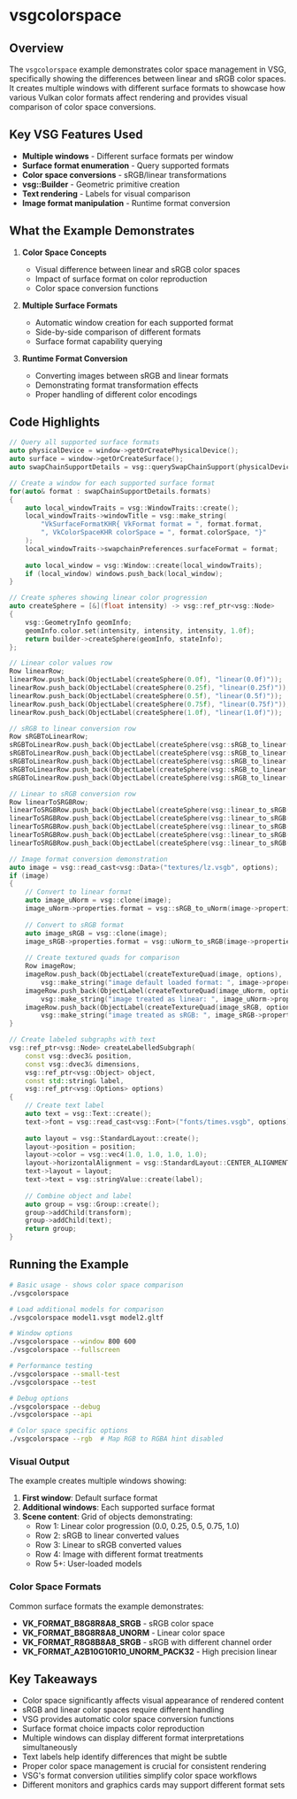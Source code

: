 # vsgcolorspace

## Overview

The `vsgcolorspace` example demonstrates color space management in VSG, specifically showing the differences between linear and sRGB color spaces. It creates multiple windows with different surface formats to showcase how various Vulkan color formats affect rendering and provides visual comparison of color space conversions.

## Key VSG Features Used

- **Multiple windows** - Different surface formats per window
- **Surface format enumeration** - Query supported formats
- **Color space conversions** - sRGB/linear transformations
- **vsg::Builder** - Geometric primitive creation
- **Text rendering** - Labels for visual comparison
- **Image format manipulation** - Runtime format conversion

## What the Example Demonstrates

1. **Color Space Concepts**
   - Visual difference between linear and sRGB color spaces
   - Impact of surface format on color reproduction
   - Color space conversion functions

2. **Multiple Surface Formats**
   - Automatic window creation for each supported format
   - Side-by-side comparison of different formats
   - Surface format capability querying

3. **Runtime Format Conversion**
   - Converting images between sRGB and linear formats
   - Demonstrating format transformation effects
   - Proper handling of different color encodings

## Code Highlights

```cpp
// Query all supported surface formats
auto physicalDevice = window->getOrCreatePhysicalDevice();
auto surface = window->getOrCreateSurface();
auto swapChainSupportDetails = vsg::querySwapChainSupport(physicalDevice->vk(), surface->vk());

// Create a window for each supported surface format
for(auto& format : swapChainSupportDetails.formats)
{
    auto local_windowTraits = vsg::WindowTraits::create();
    local_windowTraits->windowTitle = vsg::make_string(
        "VkSurfaceFormatKHR{ VkFormat format = ", format.format, 
        ", VkColorSpaceKHR colorSpace = ", format.colorSpace, "}"
    );
    local_windowTraits->swapchainPreferences.surfaceFormat = format;
    
    auto local_window = vsg::Window::create(local_windowTraits);
    if (local_window) windows.push_back(local_window);
}

// Create spheres showing linear color progression
auto createSphere = [&](float intensity) -> vsg::ref_ptr<vsg::Node>
{
    vsg::GeometryInfo geomInfo;
    geomInfo.color.set(intensity, intensity, intensity, 1.0f);
    return builder->createSphere(geomInfo, stateInfo);
};

// Linear color values row
Row linearRow;
linearRow.push_back(ObjectLabel(createSphere(0.0f), "linear(0.0f)"));
linearRow.push_back(ObjectLabel(createSphere(0.25f), "linear(0.25f)"));
linearRow.push_back(ObjectLabel(createSphere(0.5f), "linear(0.5f)"));
linearRow.push_back(ObjectLabel(createSphere(0.75f), "linear(0.75f)"));
linearRow.push_back(ObjectLabel(createSphere(1.0f), "linear(1.0f)"));

// sRGB to linear conversion row
Row sRGBToLinearRow;
sRGBToLinearRow.push_back(ObjectLabel(createSphere(vsg::sRGB_to_linear(0.0f)), "sRGB_to_linear(0.0f)"));
sRGBToLinearRow.push_back(ObjectLabel(createSphere(vsg::sRGB_to_linear(0.25f)), "sRGB_to_linear(0.25f)"));
sRGBToLinearRow.push_back(ObjectLabel(createSphere(vsg::sRGB_to_linear(0.5f)), "sRGB_to_linear(0.5f)"));
sRGBToLinearRow.push_back(ObjectLabel(createSphere(vsg::sRGB_to_linear(0.75f)), "sRGB_to_linear(0.75f)"));
sRGBToLinearRow.push_back(ObjectLabel(createSphere(vsg::sRGB_to_linear(1.0f)), "sRGB_to_linear(1.0f)"));

// Linear to sRGB conversion row
Row linearToSRGBRow;
linearToSRGBRow.push_back(ObjectLabel(createSphere(vsg::linear_to_sRGB(0.0f)), "linear_to_sRGB(0.0f)"));
linearToSRGBRow.push_back(ObjectLabel(createSphere(vsg::linear_to_sRGB(0.25f)), "linear_to_sRGB(0.25f)"));
linearToSRGBRow.push_back(ObjectLabel(createSphere(vsg::linear_to_sRGB(0.5f)), "linear_to_sRGB(0.5f)"));
linearToSRGBRow.push_back(ObjectLabel(createSphere(vsg::linear_to_sRGB(0.75f)), "linear_to_sRGB(0.75f)"));
linearToSRGBRow.push_back(ObjectLabel(createSphere(vsg::linear_to_sRGB(1.0f)), "linear_to_sRGB(1.0f)"));

// Image format conversion demonstration
auto image = vsg::read_cast<vsg::Data>("textures/lz.vsgb", options);
if (image)
{
    // Convert to linear format
    auto image_uNorm = vsg::clone(image);
    image_uNorm->properties.format = vsg::sRGB_to_uNorm(image->properties.format);
    
    // Convert to sRGB format
    auto image_sRGB = vsg::clone(image);
    image_sRGB->properties.format = vsg::uNorm_to_sRGB(image->properties.format);
    
    // Create textured quads for comparison
    Row imageRow;
    imageRow.push_back(ObjectLabel(createTextureQuad(image, options), 
        vsg::make_string("image default loaded format: ", image->properties.format)));
    imageRow.push_back(ObjectLabel(createTextureQuad(image_uNorm, options), 
        vsg::make_string("image treated as linear: ", image_uNorm->properties.format)));
    imageRow.push_back(ObjectLabel(createTextureQuad(image_sRGB, options), 
        vsg::make_string("image treated as sRGB: ", image_sRGB->properties.format)));
}

// Create labeled subgraphs with text
vsg::ref_ptr<vsg::Node> createLabelledSubgraph(
    const vsg::dvec3& position, 
    const vsg::dvec3& dimensions, 
    vsg::ref_ptr<vsg::Object> object, 
    const std::string& label, 
    vsg::ref_ptr<vsg::Options> options)
{
    // Create text label
    auto text = vsg::Text::create();
    text->font = vsg::read_cast<vsg::Font>("fonts/times.vsgb", options);
    
    auto layout = vsg::StandardLayout::create();
    layout->position = position;
    layout->color = vsg::vec4(1.0, 1.0, 1.0, 1.0);
    layout->horizontalAlignment = vsg::StandardLayout::CENTER_ALIGNMENT;
    text->layout = layout;
    text->text = vsg::stringValue::create(label);
    
    // Combine object and label
    auto group = vsg::Group::create();
    group->addChild(transform);
    group->addChild(text);
    return group;
}
```

## Running the Example

```bash
# Basic usage - shows color space comparison
./vsgcolorspace

# Load additional models for comparison
./vsgcolorspace model1.vsgt model2.gltf

# Window options
./vsgcolorspace --window 800 600
./vsgcolorspace --fullscreen

# Performance testing
./vsgcolorspace --small-test
./vsgcolorspace --test

# Debug options
./vsgcolorspace --debug
./vsgcolorspace --api

# Color space specific options
./vsgcolorspace --rgb  # Map RGB to RGBA hint disabled
```

### Visual Output

The example creates multiple windows showing:

1. **First window**: Default surface format
2. **Additional windows**: Each supported surface format
3. **Scene content**: Grid of objects demonstrating:
   - Row 1: Linear color progression (0.0, 0.25, 0.5, 0.75, 1.0)
   - Row 2: sRGB to linear converted values
   - Row 3: Linear to sRGB converted values
   - Row 4: Image with different format treatments
   - Row 5+: User-loaded models

### Color Space Formats

Common surface formats the example demonstrates:
- **VK_FORMAT_B8G8R8A8_SRGB** - sRGB color space
- **VK_FORMAT_B8G8R8A8_UNORM** - Linear color space
- **VK_FORMAT_R8G8B8A8_SRGB** - sRGB with different channel order
- **VK_FORMAT_A2B10G10R10_UNORM_PACK32** - High precision linear

## Key Takeaways

- Color space significantly affects visual appearance of rendered content
- sRGB and linear color spaces require different handling
- VSG provides automatic color space conversion functions
- Surface format choice impacts color reproduction
- Multiple windows can display different format interpretations simultaneously
- Text labels help identify differences that might be subtle
- Proper color space management is crucial for consistent rendering
- VSG's format conversion utilities simplify color space workflows
- Different monitors and graphics cards may support different format sets